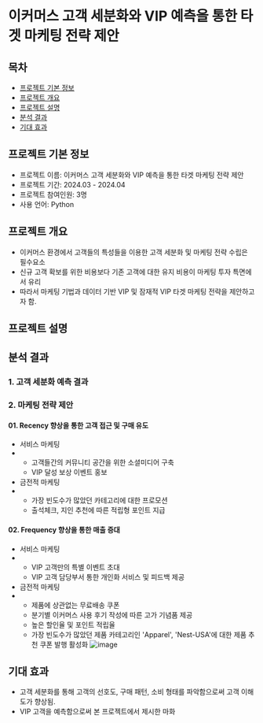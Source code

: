 # 이커머스 고객 세분화와 VIP 예측을 통한 타겟 마케팅 전략 제안

## 목차
  - [프로젝트 기본 정보](#프로젝트-기본-정보)
  - [프로젝트 개요](#프로젝트-개요)
  - [프로젝트 설명](#프로젝트-설명)
  - [분석 결과](#분석-결과)
  - [기대 효과](#기대-효과)

## 프로젝트 기본 정보
- 프로젝트 이름: 이커머스 고객 세분화와 VIP 예측을 통한 타겟 마케팅 전략 제안
- 프로젝트 기간: 2024.03 - 2024.04
- 프로젝트 참여인원: 3명
- 사용 언어: Python

## 프로젝트 개요
- 이커머스 환경에서 고객들의 특성들을 이용한 고객 세분화 및 마케팅 전략 수립은 필수요소
- 신규 고객 확보를 위한 비용보다 기존 고객에 대한 유지 비용이 마케팅 투자 특면에서 유리
- 따라서 마케팅 기법과 데이터 기반 VIP 및 잠재적 VIP 타겟 마케팅 전략을 제안하고자 함.

## 프로젝트 설명


## 분석 결과
### 1. 고객 세분화 예측 결과

### 2. 마케팅 전략 제안
#### 01. Recency 향상을 통한 고객 접근 및 구매 유도
- 서비스 마케팅
- - 고객들간의 커뮤니티 공간을 위한 소셜미디어 구축
  - VIP 달성 보상 이벤트 홍보
- 금전적 마케팅
- - 가장 빈도수가 많았던 카테고리에 대한 프로모션
  - 출석체크, 지인 추천에 따른 적립형 포인트 지급
 
#### 02. Frequency 향상을 통한 매출 증대
- 서비스 마케팅
- - VIP 고객만의 특별 이벤트 초대
  - VIP 고객 담당부서 통한 개인화 서비스 및 피드백 제공
- 금전적 마케팅
- - 제품에 상관없는 무료배송 쿠폰
  - 분기별 이커머스 사용 후기 작성에 따른 고가 기념품 제공
  - 높은 할인율 및 포인트 적립율
  - 가장 빈도수가 많았던 제품 카테고리인 'Apparel', 'Nest-USA'에 대한 제품 추천 쿠폰 발행 활성화
![image](https://github.com/cheong0412/E-commerce_Customer_Segmentation_and_Prediction/assets/153011230/8e3e3131-4c9a-4a2a-a5a4-b1f8babc1ab8)

## 기대 효과
- 고객 세분화를 통해 고객의 선호도, 구매 패턴, 소비 형태를 파악함으로써 고객 이해도가 향상됨.
- VIP 고객을 예측함으로써 본 프로젝트에서 제시한 마화
